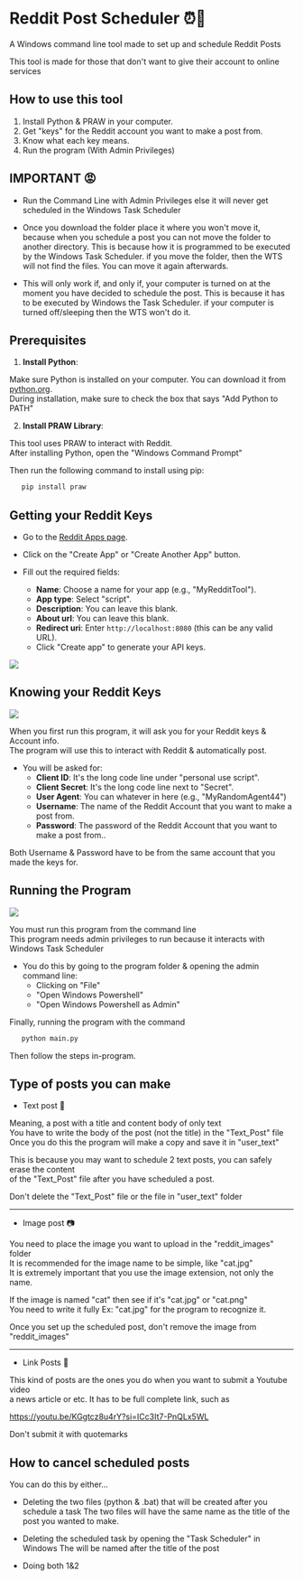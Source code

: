 # Reddit Post Scheduler ⏰📆
A Windows command line tool made to set up and schedule Reddit Posts 

This tool is made for those that don't want to give their account to online services


How to use this tool
--------------------

1) Install Python & PRAW in your computer.
2) Get "keys" for the Reddit account you want to make a post from.
3) Know what each key means.
4) Run the program (With Admin Privileges)


IMPORTANT 😡
----------

- Run the Command Line with Admin Privileges else it will never get scheduled in the Windows Task Scheduler

- Once you download the folder place it where you won't move it, because when you schedule a post you can not move the folder to another directory.
This is because how it is programmed to be executed by the Windows Task Scheduler. 
if you move the folder, then the WTS will not find the files. You can move it again afterwards. 

- This will only work if, and only if, your computer is turned on at the moment you have
decided to schedule the post. This is because it has to be executed by Windows the Task Scheduler.
if your computer is turned off/sleeping then the WTS won't do it.



## Prerequisites

1. **Install Python**:

Make sure Python is installed on your computer. You can download it from [python.org](https://www.python.org/downloads/).<br>
During installation, make sure to check the box that says "Add Python to PATH"

2. **Install PRAW Library**: 

This tool uses PRAW to interact with Reddit.<br>
After installing Python, open the "Windows Command Prompt"<br>

Then run the following  command to install using pip:

```bash
   pip install praw
```


Getting your Reddit Keys
------------------------


- Go to the [Reddit Apps page](https://www.reddit.com/prefs/apps).
- Click on the "Create App" or "Create Another App" button.


- Fill out the required fields:
     - **Name**: Choose a name for your app (e.g., "MyRedditTool").
     - **App type**: Select "script".
     - **Description**: You can leave this blank.
     - **About url**: You can leave this blank.
     - **Redirect uri**: Enter `http://localhost:8080` (this can be any valid URL).
   - Click "Create app" to generate your API keys.

<img src="https://i.imgur.com/6Ap6u6g.jpeg">


Knowing your Reddit Keys
------------------------

<img src="https://i.imgur.com/QgoDsNW.jpeg">


When you first run this program, it will ask you for your Reddit keys & Account info.<br>
The program will use this to interact with Reddit & automatically post.

- You will be asked for:
     - **Client ID**: It's the long code line under "personal use script".
     - **Client Secret**: It's the long code line next to "Secret".
     - **User Agent**: You can whatever in here (e.g., "MyRandomAgent44")
     - **Username**: The name of the Reddit Account that you want to make a post from.
     - **Password**: The password of the Reddit Account that you want to make a post from..

Both Username & Password have to be from the same account that you made the keys for.



Running the Program
------------------------

<img src="https://i.imgur.com/LE8gequ.jpeg">


You must run this program from the command line<br>
This program needs admin privileges to run because it interacts with Windows Task Scheduler<br>

- You do this by going to the program folder & opening the admin command line:
   - Clicking on "File"
   - "Open Windows Powershell"
   - "Open Windows Powershell as Admin"

Finally, running the program with the command

```bash
   python main.py
```

Then follow the steps in-program. 


Type of posts you can make
------------------------


- Text post 📃

Meaning, a post with a title and content body of only text<br>
You have to write the body of the post (not the title) in the "Text_Post" file<br>
Once you do this the program will make a copy and save it in "user_text"<br>

This is because you may want to schedule 2 text posts, you can safely erase the content<br>
of the "Text_Post" file after you have scheduled a post.<br>

Don't delete the "Text_Post" file or the file in "user_text" folder

------

- Image post 📷


You need to place the image you want to upload in the "reddit_images" folder<br>
It is recommended for the image name to be simple, like "cat.jpg"<br>
It is extremely important that you use the image extension, not only the name.<br>

If the image is named "cat" then see if it's "cat.jpg" or "cat.png"<br>
You need to write it fully Ex: "cat.jpg" for the program to recognize it.

Once you set up the scheduled post, don't remove the image from "reddit_images"


------

- Link Posts 🧲

This kind of posts are the ones you do when you want to submit a Youtube video<br>
a news article or etc. It has to be full complete link, such as<br> 

https://youtu.be/KGgtcz8u4rY?si=ICc3It7-PnQLx5WL

Don't submit it with quotemarks


How to cancel scheduled posts
------------------------

You can do this by either...

- Deleting the two files (python & .bat) that will be created after you schedule a task
The two files will have the same name as the title of the post you wanted to make.

- Deleting the scheduled task by opening the "Task Scheduler" in Windows
  The will be named after the title of the post

- Doing both 1&2

























